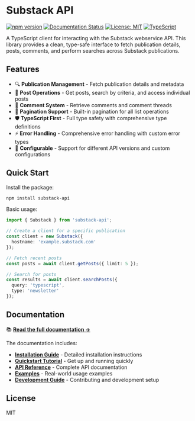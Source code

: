 # Substack API

[![npm version](https://badge.fury.io/js/substack-api.svg)](https://badge.fury.io/js/substack-api)
[![Documentation Status](https://readthedocs.org/projects/substack-api/badge/?version=latest)](https://substack-api.readthedocs.io/en/latest/?badge=latest)
[![License: MIT](https://img.shields.io/badge/License-MIT-yellow.svg)](https://opensource.org/licenses/MIT)
[![TypeScript](https://img.shields.io/badge/TypeScript-Ready-blue.svg)](https://www.typescriptlang.org/)

A TypeScript client for interacting with the Substack webservice API. This library provides a clean, type-safe interface to fetch publication details, posts, comments, and perform searches across Substack publications.

## Features

- 🔍 **Publication Management** - Fetch publication details and metadata
- 📝 **Post Operations** - Get posts, search by criteria, and access individual posts
- 💬 **Comment System** - Retrieve comments and comment threads
- 📄 **Pagination Support** - Built-in pagination for all list operations
- 🛡️ **TypeScript First** - Full type safety with comprehensive type definitions
- ⚡ **Error Handling** - Comprehensive error handling with custom error types
- 🔧 **Configurable** - Support for different API versions and custom configurations

## Quick Start

Install the package:

```bash
npm install substack-api
```

Basic usage:

```typescript
import { Substack } from 'substack-api';

// Create a client for a specific publication
const client = new Substack({
  hostname: 'example.substack.com'
});

// Fetch recent posts
const posts = await client.getPosts({ limit: 5 });

// Search for posts
const results = await client.searchPosts({
  query: 'typescript',
  type: 'newsletter'
});
```

## Documentation

📚 **[Read the full documentation →](https://substack-api.readthedocs.io/)**

The documentation includes:

- **[Installation Guide](https://substack-api.readthedocs.io/en/latest/installation.html)** - Detailed installation instructions
- **[Quickstart Tutorial](https://substack-api.readthedocs.io/en/latest/quickstart.html)** - Get up and running quickly
- **[API Reference](https://substack-api.readthedocs.io/en/latest/api-reference.html)** - Complete API documentation
- **[Examples](https://substack-api.readthedocs.io/en/latest/examples.html)** - Real-world usage examples
- **[Development Guide](https://substack-api.readthedocs.io/en/latest/development.html)** - Contributing and development setup

## License

MIT

